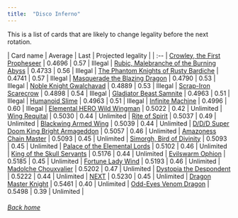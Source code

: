 ```yaml
---
title:  "Disco Inferno"
---
```


This is a list of cards that are likely to change legality before the next rotation.

| Card name | Average | Last | Projected legality |
| :-- |
[Crowley, the First Propheseer](https://db.ygoprodeck.com/card/?search=Crowley,%20the%20First%20Propheseer) | 0.4696 | 0.57 | Illegal |
[Rubic, Malebranche of the Burning Abyss](https://db.ygoprodeck.com/card/?search=Rubic,%20Malebranche%20of%20the%20Burning%20Abyss) | 0.4733 | 0.56 | Illegal |
[The Phantom Knights of Rusty Bardiche](https://db.ygoprodeck.com/card/?search=The%20Phantom%20Knights%20of%20Rusty%20Bardiche) | 0.4741 | 0.57 | Illegal |
[Masquerade the Blazing Dragon](https://db.ygoprodeck.com/card/?search=Masquerade%20the%20Blazing%20Dragon) | 0.4790 | 0.53 | Illegal |
[Noble Knight Gwalchavad](https://db.ygoprodeck.com/card/?search=Noble%20Knight%20Gwalchavad) | 0.4889 | 0.53 | Illegal |
[Scrap-Iron Scarecrow](https://db.ygoprodeck.com/card/?search=Scrap-Iron%20Scarecrow) | 0.4898 | 0.54 | Illegal |
[Gladiator Beast Samnite](https://db.ygoprodeck.com/card/?search=Gladiator%20Beast%20Samnite) | 0.4963 | 0.51 | Illegal |
[Humanoid Slime](https://db.ygoprodeck.com/card/?search=Humanoid%20Slime) | 0.4963 | 0.51 | Illegal |
[Infinite Machine](https://db.ygoprodeck.com/card/?search=Infinite%20Machine) | 0.4996 | 0.60 | Illegal |
[Elemental HERO Wild Wingman](https://db.ygoprodeck.com/card/?search=Elemental%20HERO%20Wild%20Wingman) | 0.5022 | 0.42 | Unlimited |
[Wing Requital](https://db.ygoprodeck.com/card/?search=Wing%20Requital) | 0.5030 | 0.44 | Unlimited |
[Rite of Spirit](https://db.ygoprodeck.com/card/?search=Rite%20of%20Spirit) | 0.5037 | 0.49 | Unlimited |
[Blackwing Armed Wing](https://db.ygoprodeck.com/card/?search=Blackwing%20Armed%20Wing) | 0.5039 | 0.44 | Unlimited |
[D/D/D Super Doom King Bright Armageddon](https://db.ygoprodeck.com/card/?search=D/D/D%20Super%20Doom%20King%20Bright%20Armageddon) | 0.5057 | 0.46 | Unlimited |
[Amazoness Chain Master](https://db.ygoprodeck.com/card/?search=Amazoness%20Chain%20Master) | 0.5093 | 0.45 | Unlimited |
[Simorgh, Bird of Divinity](https://db.ygoprodeck.com/card/?search=Simorgh,%20Bird%20of%20Divinity) | 0.5093 | 0.45 | Unlimited |
[Palace of the Elemental Lords](https://db.ygoprodeck.com/card/?search=Palace%20of%20the%20Elemental%20Lords) | 0.5102 | 0.46 | Unlimited |
[King of the Skull Servants](https://db.ygoprodeck.com/card/?search=King%20of%20the%20Skull%20Servants) | 0.5176 | 0.44 | Unlimited |
[Evilswarm Ophion](https://db.ygoprodeck.com/card/?search=Evilswarm%20Ophion) | 0.5185 | 0.45 | Unlimited |
[Fortune Lady Wind](https://db.ygoprodeck.com/card/?search=Fortune%20Lady%20Wind) | 0.5193 | 0.46 | Unlimited |
[Madolche Chouxvalier](https://db.ygoprodeck.com/card/?search=Madolche%20Chouxvalier) | 0.5202 | 0.47 | Unlimited |
[Dystopia the Despondent](https://db.ygoprodeck.com/card/?search=Dystopia%20the%20Despondent) | 0.5222 | 0.44 | Unlimited |
[NEXT](https://db.ygoprodeck.com/card/?search=NEXT) | 0.5230 | 0.45 | Unlimited |
[Dragon Master Knight](https://db.ygoprodeck.com/card/?search=Dragon%20Master%20Knight) | 0.5461 | 0.40 | Unlimited |
[Odd-Eyes Venom Dragon](https://db.ygoprodeck.com/card/?search=Odd-Eyes%20Venom%20Dragon) | 0.5498 | 0.39 | Unlimited |

###### [Back home](index)